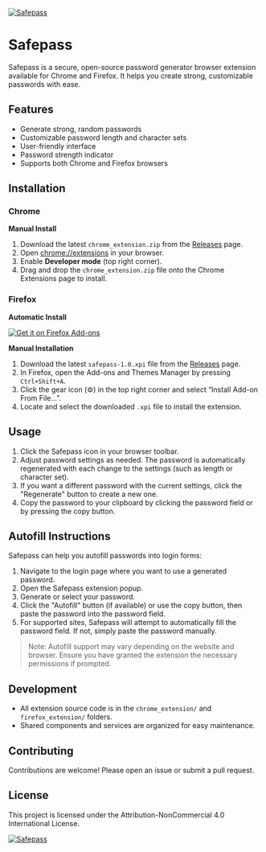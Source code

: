 [![Safepass](https://github.com/user-attachments/assets/065b62d0-397b-499d-bc0a-de9896ed8b69)](https://github.com/d3bvstack/Safepass)

# Safepass

Safepass is a secure, open-source password generator browser extension available for Chrome and Firefox. It helps you create strong, customizable passwords with ease.

## Features

- Generate strong, random passwords
- Customizable password length and character sets
- User-friendly interface
- Password strength indicator
- Supports both Chrome and Firefox browsers

## Installation

### Chrome

**Manual Install**

1. Download the latest `chrome_extension.zip` from the [Releases](https://github.com/d3bvstack/Safepass/releases) page.
2. Open [chrome://extensions](chrome://extensions) in your browser.
3. Enable **Developer mode** (top right corner).
4. Drag and drop the `chrome_extension.zip` file onto the Chrome Extensions page to install.

### Firefox

**Automatic Install**  

[![Get it on Firefox Add-ons](https://github.com/user-attachments/assets/0dd140e6-750d-4b1d-a658-95f2df9fc82c)](https://addons.mozilla.org/es-ES/firefox/addon/safepass/)

**Manual Installation**

1. Download the latest `safepass-1.0.xpi` file from the [Releases](https://github.com/d3bvstack/Safepass/releases) page.
2. In Firefox, open the Add-ons and Themes Manager by pressing `Ctrl+Shift+A`.
3. Click the gear icon (⚙️) in the top right corner and select “Install Add-on From File…”.
4. Locate and select the downloaded `.xpi` file to install the extension.

## Usage

1. Click the Safepass icon in your browser toolbar.
2. Adjust password settings as needed. The password is automatically regenerated with each change to the settings (such as length or character set).
3. If you want a different password with the current settings, click the "Regenerate" button to create a new one.
4. Copy the password to your clipboard by clicking the password field or by pressing the copy button.

## Autofill Instructions

Safepass can help you autofill passwords into login forms:

1. Navigate to the login page where you want to use a generated password.
2. Open the Safepass extension popup.
3. Generate or select your password.
4. Click the "Autofill" button (if available) or use the copy button, then paste the password into the password field.
5. For supported sites, Safepass will attempt to automatically fill the password field. If not, simply paste the password manually.

> Note: Autofill support may vary depending on the website and browser. Ensure you have granted the extension the necessary permissions if prompted.

## Development

- All extension source code is in the `chrome_extension/` and `firefox_extension/` folders.
- Shared components and services are organized for easy maintenance.

## Contributing

Contributions are welcome! Please open an issue or submit a pull request.

## License

This project is licensed under the Attribution-NonCommercial 4.0 International License.

[![Safepass](https://github.com/user-attachments/assets/065b62d0-397b-499d-bc0a-de9896ed8b69)](https://github.com/d3bvstack/Safepass)

